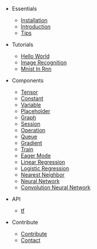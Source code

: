
* Essentials
    * [Installation](essentials/installation.md)
    * [Introduction](essentials/introduction.md)
    * [Tips](essentials/tips.md)


* Tutorials
    * [Hello World](tutorials/HelloWorld.md)
    * [Image Recognition](tutorials/ImageRecognition.md)
    * [Mnist In Rnn](tutorials/MnistInRnn.md)


* Components
    <!-- * [FrontCover](components/FrontCover.md) -->
    <!-- * [Table of Contents](components/Table%20of%20Contents.md) -->
    <!-- * [Foreword](components/Foreword.md) -->
    <!-- * [Preface](components/Preface.md) -->
    * [Tensor](components/tensor.md)
    * [Constant](components/Constant.md)
    * [Variable](components/Variable.md)
    * [Placeholder](components/Placeholder.md)
    * [Graph](components/Graph.md)
    * [Session](components/Session.md)
    * [Operation](components/Operation.md)
    * [Queue](components/Queue.md)
    * [Gradient](components/Gradient.md)
    * [Train](components/Train.md)
    * [Eager Mode](components/EagerMode.md)
    * [Linear Regression](components/LinearRegression.md)
    * [Logistic Regression](components/LogisticRegression.md)
    * [Nearest Neighbor](components/NearestNeighbor.md)
    * [Neural Network](components/NeuralNetwork.md)
    * [Convolution Neural Network](components/ConvolutionNeuralNetwork.md)


* API
    * [tf](api/tf.md)


* Contribute
    * [Contribute](contribute/contribute.md)
    * [Contact](contribute/contact.md)

